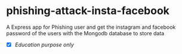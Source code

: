 # phishing-attack-insta-facebook
A Express app for Phishing user and get the instagram and facebook password of the users 
with the Mongodb database to store data 

- [x] *Education purpose only*
